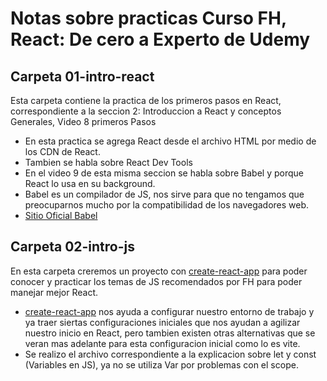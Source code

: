 # Notas sobre practicas Curso FH, React: De cero a Experto de Udemy
## Carpeta 01-intro-react
Esta carpeta contiene la practica de los primeros pasos en React, correspondiente a la seccion 2: Introduccion a React y conceptos Generales, Video 8 primeros Pasos
* En esta practica se agrega React desde el archivo HTML por medio de los CDN de React.
* Tambien se habla sobre React Dev Tools
* En el video 9 de esta misma seccion se habla sobre Babel y porque React lo usa en su background.
* Babel es un compilador de JS, nos sirve para que no tengamos que preocuparnos mucho por la compatibilidad de los navegadores web. 
* [Sitio Oficial Babel](https://babeljs.io/)

## Carpeta 02-intro-js
En esta carpeta creremos un proyecto con [create-react-app](https://create-react-app.dev/docs/getting-started/) para poder conocer y practicar los temas de JS recomendados por FH para poder manejar mejor React.
* [create-react-app](https://create-react-app.dev/docs/getting-started/) nos ayuda a configurar nuestro entorno de trabajo y ya traer siertas configuraciones iniciales que nos ayudan a agilizar nuestro inicio en React, pero tambien existen otras alternativas que se veran mas adelante para esta configuracion inicial como lo es vite.
* Se realizo el archivo correspondiente a la explicacion sobre let y const (Variables en JS), ya no se utiliza Var por problemas con el scope.